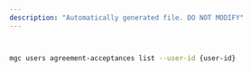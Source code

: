 ```yaml
---
description: "Automatically generated file. DO NOT MODIFY"
---
```


```bash


mgc users agreement-acceptances list --user-id {user-id}

```